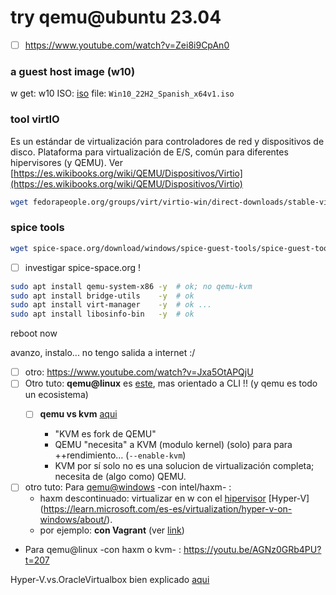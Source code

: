 # try qemu@ubuntu 23.04

- [ ] <https://www.youtube.com/watch?v=Zei8i9CpAn0>

### a guest host image (w10)

w get: w10 ISO:
[iso](https://www.microsoft.com/en-us/software-download/windows10ISO)
file: `Win10_22H2_Spanish_x64v1.iso`

### tool virtIO

Es un estándar de virtualización para controladores de red y dispositivos de disco.
Plataforma para virtualización de E/S, común para diferentes hipervisores (y QEMU).
Ver [https://es.wikibooks.org/wiki/QEMU/Dispositivos/Virtio](https://es.wikibooks.org/wiki/QEMU/Dispositivos/Virtio)

```sh
wget fedorapeople.org/groups/virt/virtio-win/direct-downloads/stable-virtio/virtio-win.iso
```

### spice tools

```sh
wget spice-space.org/download/windows/spice-guest-tools/spice-guest-tools-latest.exe
```

- [ ] investigar spice-space.org !

```sh
sudo apt install qemu-system-x86 -y  # ok; no qemu-kvm
sudo apt install bridge-utils    -y  # ok
sudo apt install virt-manager    -y  # ok ...
sudo apt install libosinfo-bin   -y  # ok
```
reboot now

avanzo, instalo... no tengo salida a internet :/

- [ ] otro: <https://www.youtube.com/watch?v=Jxa5OtAPQjU>
- [ ] Otro tuto: **qemu@linux** es [este](https://www.youtube.com/watch?v=ISvdxtW-Cls),
mas orientado a CLI !! (y qemu es todo un ecosistema)
  - [ ] **qemu vs kvm** [aqui](https://galvarado.com.mx/post/kvmqemu)

    - "KVM es fork de QEMU"
    - QEMU "necesita" a KVM (modulo kernel) (solo) para para ++rendimiento… (`--enable-kvm`)
    - KVM por sí solo no es una solucion de virtualización completa; necesita de (algo como) QEMU.


- [ ] otro tuto: Para [qemu@windows](https://youtu.be/AGNz0GRb4PU?t=122) -con intel/haxm- :
  - haxm descontinuado: virtualizar en w con el [hipervisor](https://www.redhat.com/es/topics/virtualization/what-is-a-hypervisor) [Hyper-V] (<https://learn.microsoft.com/es-es/virtualization/hyper-v-on-windows/about/>).
  - por ejemplo: **con Vagrant** (ver [link](https://developer.hashicorp.com/vagrant/docs/providers/hyperv))

- Para qemu@linux -con haxm o kvm- : <https://youtu.be/AGNz0GRb4PU?t=207>

Hyper-V.vs.OracleVirtualbox bien explicado [aqui](https://www.nakivo.com/es/blog/hyper-v-virtualbox-one-choose-infrastructure-3/)

